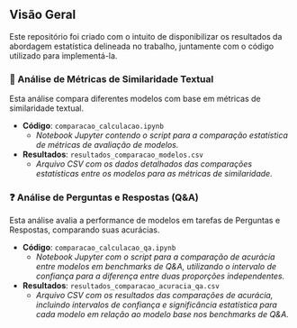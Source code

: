 ## Visão Geral

Este repositório foi criado com o intuito de disponibilizar os resultados da abordagem estatística delineada no trabalho, juntamente com o código utilizado para implementá-la.

### 🔬 Análise de Métricas de Similaridade Textual

Esta análise compara diferentes modelos com base em métricas de similaridade textual.

* **Código**: `comparacao_calculacao.ipynb`
    * *Notebook Jupyter contendo o script para a comparação estatística de métricas de avaliação de modelos.*
* **Resultados**: `resultados_comparacao_modelos.csv`
    * *Arquivo CSV com os dados detalhados das comparações estatísticas entre os modelos para as métricas de similaridade.*

### ❓ Análise de Perguntas e Respostas (Q&A)

Esta análise avalia a performance de modelos em tarefas de Perguntas e Respostas, comparando suas acurácias.

* **Código**: `comparacao_calculacao_qa.ipynb`
    * *Notebook Jupyter com o script para a comparação de acurácia entre modelos em benchmarks de Q&A, utilizando o intervalo de confiança para a diferença entre duas proporções independentes.*
* **Resultados**: `resultados_comparacao_acuracia_qa.csv`
    * *Arquivo CSV com os resultados das comparações de acurácia, incluindo intervalos de confiança e significância estatística para cada modelo em relação ao modelo base nos benchmarks de Q&A.*
